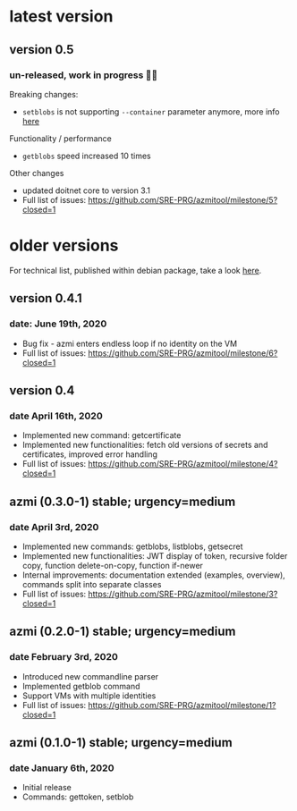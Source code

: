 # latest version

## version 0.5 

### un-released, work in progress 👷‍♂️

Breaking changes:
* `setblobs` is not supporting `--container` parameter anymore, more info [here](docs/setblobs-container.md)

Functionality / performance
* `getblobs` speed increased 10 times

Other changes
* updated doitnet core to version 3.1
* Full list of issues: https://github.com/SRE-PRG/azmitool/milestone/5?closed=1
# older versions

For technical list, published within debian package, take a look [here](debian/changelog).

## version 0.4.1

### date: June 19th, 2020

* Bug fix - azmi enters endless loop if no identity on the VM
* Full list of issues: https://github.com/SRE-PRG/azmitool/milestone/6?closed=1

## version 0.4

### date April 16th, 2020

* Implemented new command: getcertificate
* Implemented new functionalities: fetch old versions of secrets and certificates, improved error handling
* Full list of issues: https://github.com/SRE-PRG/azmitool/milestone/4?closed=1

## azmi (0.3.0-1) stable; urgency=medium

### date April 3rd, 2020

* Implemented new commands: getblobs, listblobs, getsecret
* Implemented new functionalities: JWT display of token, recursive folder copy, function delete-on-copy, function if-newer
* Internal improvements: documentation extended (examples, overview), commands split into separate classes
* Full list of issues: https://github.com/SRE-PRG/azmitool/milestone/3?closed=1

## azmi (0.2.0-1) stable; urgency=medium

### date February 3rd, 2020

* Introduced new commandline parser
* Implemented getblob command
* Support VMs with multiple identities
* Full list of issues: https://github.com/SRE-PRG/azmitool/milestone/1?closed=1

## azmi (0.1.0-1) stable; urgency=medium

### date January 6th, 2020

* Initial release
* Commands: gettoken, setblob
